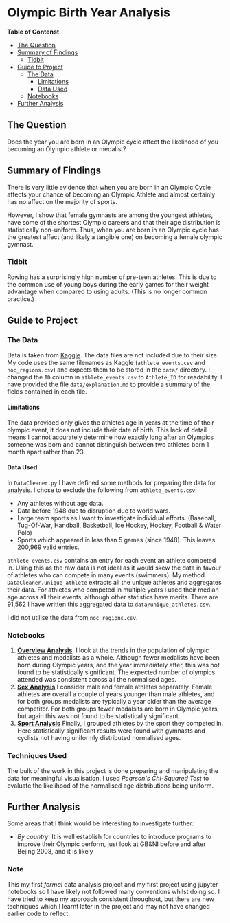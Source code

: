 # Olympic Birth Year Analysis

**Table of Contenst**
- [The Question](#The-Question)
- [Summary of Findings](#Summary-of-Findings)
  - [Tidbit](#Tidbit)
- [Guide to Project](#Guide-to_Project)
  - [The Data](#The-Data)
    - [Limitations](#Limitations)
    - [Data Used](#Data-Used)
  - [Notebooks](#Notebooks)
- [Further Analysis](#Further-Analysis)

## The Question
Does the year you are born in an Olympic cycle affect the likelihood of you becoming an Olympic athlete or medalist?

## Summary of Findings
There is very little evidence that when you are born in an Olympic Cycle affects your chance of becoming an Olympic Athlete and almost certainly has no affect on the majority of sports.

However, I show that female gymnasts are among the youngest athletes, have some of the shortest Olympic careers and that their age distribution is statistically non-uniform. Thus, when you are born in an Olympic cycle has the greatest affect (and likely a tangible one) on becoming a female olympic gymnast.

### Tidbit
Rowing has a surprisingly high number of pre-teen athletes. This is due to the common use of young boys during the early games for their weight advantage when compared to using adults. (This is no longer common practice.)

## Guide to Project

### The Data
Data is taken from [Kaggle](https://www.kaggle.com/heesoo37/120-years-of-olympic-history-athletes-and-results).
The data files are not included due to their size. My code uses the same filenames as Kaggle (`athlete_events.csv` and `noc_regions.csv`) and expects them to be stored in the `data/` directory. I changed the `ID` column in `athlete_events.csv` to `Athlete_ID` for readability. I have provided the file `data/explanation.md` to provide a summary of the fields contained in each file.

#### Limitations
The data provided only gives the athletes age in years at the time of their olympic event, it does not include their date of birth. This lack of detail means I cannot accurately determine how exactly long after an Olympics someone was born and cannot distinguish between two athletes born 1 month apart rather than 23.

#### Data Used
In `DataCleaner.py` I have defined some methods for preparing the data for analysis. I chose to exclude the following from `athlete_events.csv`:
- Any athletes without age data.
- Data before 1948 due to disruption due to world wars.
- Large team sports as I want to investigate individual efforts. (Baseball, Tug-Of-War, Handball, Basketball, Ice Hockey, Hockey, Football & Water Polo)
- Sports which appeared in less than 5 games (since 1948).
This leaves 200,969 valid entries.

`athlete_events.csv` contains an entry for each event an athlete competed in. Using this as the raw data is not ideal as it would skew the data in favour of athletes who can compete in many events (swimmers). My method `DataCleaner.unique_athlete` extracts all the unique athletes and aggregates their data. For athletes who competed in multiple years I used their median age across all their events, although other statistics have merits. There are 91,562 I have written this aggregated data to `data/unique_athletes.csv`.

I did not utilise the data from `noc_regions.csv`.

### Notebooks
1. **[Overview Analysis](Overview%20Analysis.ipynb)**. I look at the trends in the population of olympic athletes and medalists as a whole. Although fewer medalists have been born during Olympic years, and the year immediately after, this was not found to be statistically significant. The expected number of olympics attended was consistent across all the normalised ages.
2. **[Sex Analysis]("ex%20Analysis.ipynb)** I consider male and female athletes separately. Female athletes are overall a couple of years younger than male athletes, and for both groups medalists are typically a year older than the average competitor. For both groups fewer medalsits are born in Olympic years, but again this was not found to be statistically significant.
3. **[Sport Analysis](Sport%20Analysis.ipynb)** Finally, I grouped athletes by the sport they competed in. Here statistically significant results were found with gymnasts and cyclists not having uniformly distributed normalised ages.

### Techniques Used
The bulk of the work in this project is done preparing and manipulating the data for meaningful visualisation. I used *Pearson's Chi-Squared Test* to evaluate the likelihood of the normalised age distributions being uniform.

## Further Analysis
Some areas that I think would be interesting to investigate further:
 - *By country*. It is well establish for countries to introduce programs to improve their Olympic perform, just look at GB&NI before and after Bejing 2008, and it is likely

### Note
This my first *formal* data analysis project and my first project using jupyter notebooks so I have likely not followed many conventions whilst doing so. I have tried to keep my approach consistent throughout, but there are new techniques which I learnt later in the project and may not have changed earlier code to reflect.
